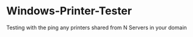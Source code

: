 Windows-Printer-Tester
====================

Testing with the ping any printers shared from N Servers in your domain
